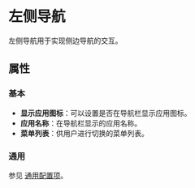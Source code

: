 # 左侧导航

左侧导航用于实现侧边导航的交互。

## 属性

### 基本

- **显示应用图标**：可以设置是否在导航栏显示应用图标。
- **应用名称**：在导航栏显示的应用名称。
- **菜单列表**：供用户进行切换的菜单列表。

### 通用

参见 [通用配置项](../general.md)。
